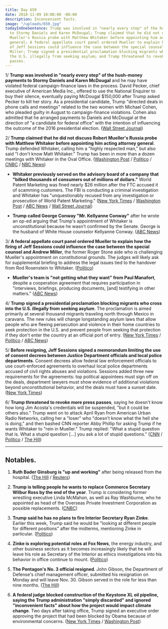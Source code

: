 ```yaml
---
title: Day 659
date: 2018-11-09 10:08:00 -08:00
description: Inconvenient facts.
image: "/uploads/659.jpg"
todayInOneSentence: Trump was involved in "nearly every step" of the hush-money payments
  to Stormy Daniels and Karen McDougal; Trump claimed that he did not discuss Robert
  Mueller's Russia probe with Matthew Whitaker before appointing him acting attorney
  general; A federal appellate court panel ordered Mueller to explain how the firing
  of Jeff Sessions could influence the case between the special counsel and Andrew
  Miller; Trump signed a presidential proclamation blocking migrants who cross into
  the U.S. illegally from seeking asylum; and Trump threatened to revoke more press
  passes.
---
```


1/ **Trump was involved in "nearly every step" of the hush-money payments to Stormy Daniels and Karen McDougal** and he may have violated federal campaign-finance laws in the process. David Pecker, chief executive of American Media Inc., offered to use the National Enquirer to buy their silence, eventually paying McDougal $150,000 after Trump asked Pecker to kill her story. As a presidential candidate, Trump "directed deals in phone calls and meetings" related to the two women with Michael Cohen, who pleaded guilty in August to campaign-finance violations. Cohen also admitted that he arranged payments to Daniels and McDougal at the direction of "a candidate for federal office" with the intention of influencing the outcome of the 2016 presidential election. ([Wall Street Journal](https://www.wsj.com/articles/donald-trump-played-central-role-in-hush-payoffs-to-stormy-daniels-and-karen-mcdougal-1541786601))

2/ **Trump claimed that he did not discuss Robert Mueller's Russia probe with Matthew Whitaker before appointing him acting attorney general**. Trump defended Whitaker, calling him a "highly respected man," but also said "I don't know Matt Whitaker." Trump has been in more than a dozen meetings with Whitaker in the Oval Office. ([Washington Post](https://www.washingtonpost.com/politics/trump-says-he-doesnt-know-his-new-acting-ag-hasnt-talked-to-him-about-russia-probe/2018/11/09/c3f00922-e429-11e8-b759-3d88a5ce9e19_story.html) / [Politico](https://www.politico.com/story/2018/11/09/trump-whitaker-attorney-general-979015) / [CNBC](https://www.cnbc.com/2018/11/09/trump-says-he-didnt-discuss-mueller-with-acting-ag-whitaker.html) / [NBC News](https://www.nbcnews.com/politics/donald-trump/trump-claims-he-hasn-t-spoken-whitaker-about-mueller-probe-n934426))

* **Whitaker previously served on the advisory board of a company that "bilked thousands of consumers out of millions of dollars."** World Patent Marketing was fined nearly $26 million after the FTC accused it of scamming customers. The FBI is conducting a criminal investigation and Whitaker has "unquestionably recused from any investigation or prosecution of World Patent Marketing." ([New York Times](https://www.nytimes.com/2018/11/08/us/politics/whitaker-trump-attorney-general.html) / [Washington Post](https://www.washingtonpost.com/politics/before-he-led-the-justice-department-matthew-g-whitaker-promoted-company-accused-of-deceiving-clients/2018/11/08/f46e6db8-e380-11e8-ab2c-b31dcd53ca6b_story.html) / [ABC News](https://abcnews.go.com/Politics/acting-attorney-general-matthew-whitaker-ties-company-federal/story?id=59067838) / [Wall Street Journal](https://www.wsj.com/articles/fbi-is-investigating-florida-company-where-whitaker-was-advisory-board-member-1541799564))

* **Trump called George Conway "Mr. Kellyanne Conway"** after he wrote an op-ed arguing that Trump's appointment of Whitaker is unconstitutional because he wasn't confirmed by the Senate. George is the husband of White House counselor Kellyanne Conway. ([ABC News](https://abcnews.go.com/Politics/kellyanne-conways-husband-argues-trumps-acting-attorney-general/story?id=59066631))

3/ **A federal appellate court panel ordered Mueller to explain how the firing of Jeff Sessions could influence the case between the special counsel and Andrew Miller**, the former Roger Stone aide who is challenging Mueller's appointment on constitutional grounds. The judges will likely ask for supplemental briefing to address the legal issues tied to the handover from Rod Rosenstein to Whitaker. ([Politico](https://www.politico.com/story/2018/11/09/mueller-sessions-whitaker-doj-shakeup-979657))

* **Mueller's team is "not getting what they want" from Paul Manafort**, despite a cooperation agreement that requires participation in "interviews, briefings, producing documents, \[and\] testifying in other matters." ([ABC News](https://abcnews.go.com/Politics/tensions-rising-mueller-manafort-level-cooperation-sources/story?id=59086047))

4/ **Trump signed a presidential proclamation blocking migrants who cross into the U.S. illegally from seeking asylum**. The proclamation is aimed primarily at several thousand migrants traveling north through Mexico in caravans. The new rules will change longstanding asylum laws that allow people who are fleeing persecution and violence in their home countries to seek protection in the U.S. and prevent people from seeking that protection if they don't enter the country at an official port of entry. ([New York Times](https://www.nytimes.com/2018/11/09/us/politics/trump-asylum-seekers-executive-order.html) / [Politico](https://www.politico.com/story/2018/11/08/trump-moves-to-restrict-asylum-access-at-the-border-978233) / [ABC News](https://abcnews.go.com/Politics/trump-make-good-pre-election-promise-crack-asylum/story?id=59068944))

5/ **Before resigning, Jeff Sessions signed a memorandum limiting the use of consent decrees between Justice Department officials and local police departments**. Consent decrees allow federal law enforcement officials to use court-enforced agreements to overhaul local police departments accused of civil rights abuses and violations. Sessions added three new requirements for the agreements: top political appointees must sign off on the deals, department lawyers must show evidence of additional violations beyond unconstitutional behavior, and the deals must have a sunset date. ([New York Times](https://www.nytimes.com/2018/11/08/us/politics/sessions-limits-consent-decrees.html))

6/ **Trump threatened to revoke more press passes**, saying he doesn't know how long Jim Acosta's credentials will be suspended, "but it could be others also." Trump went on to attack April Ryan from American Urban Radio Networks, calling her a "loser" who "doesn't know what the hell she is doing," and then bashed CNN reporter Abby Phillip for asking Trump if he wants Whitaker to "rein in Mueller." Trump replied: "What a stupid question that is. What a stupid question \[...\] you ask a lot of stupid questions." ([CNN](https://www.cnn.com/2018/11/09/media/white-house-press-pass-threat/index.html) / [Politico](https://www.politico.com/story/2018/11/09/trump-cnn-white-house-access-980280) / [The Hill](https://thehill.com/homenews/administration/415900-trump-calls-april-ryan-a-loser-threatens-to-revoke-more-press))

---

## Notables.

1. **Ruth Bader Ginsburg is "up and working"** after being released from the hospital. ([The Hill](https://thehill.com/blogs/blog-briefing-room/news/415871-nephew-says-ginsburg-up-and-working-after-being-hospitalized) / [Reuters](https://www.reuters.com/article/us-usa-court-ginsburg-idUSKBN1ND20M))

2. **Trump is telling people he wants to replace Commerce Secretary Wilbur Ross by the end of the year**. Trump is considering former wrestling executive Linda McMahon, as well as Ray Washburne, who he appointed as head of the Overseas Private Investment Corporation as possible replacements. ([CNBC](https://www.cnbc.com/2018/11/09/trump-could-replace-commerce-secretary-wilbur-ross-by-end-of-the-year.html))

3. **Trump said he has no plans to fire Interior Secretary Ryan Zinke**. Earlier this week, Trump said he would be "looking at different people for different positions" after the midterms, mentioning Zinke in particular. ([Politico](https://www.politico.com/story/2018/11/09/trump-not-firing-zinke-980424))

4. **Zinke is exploring potential roles at Fox News**, the energy industry, and other business sectors as it becomes increasingly likely that he will leave his role as Secretary of the Interior as ethics investigations into his behavior in office continue to mount. ([Politico](https://www.politico.com/story/2018/11/08/ryan-zinke-fox-news-956537))

5. **The Pentagon's No. 3 official resigned**. John Gibson, the Department of Defense's chief management officer, submitted his resignation on Monday and will leave Nov. 30. Gibson served in the role for less than nine months. ([The Hill](https://thehill.com/policy/defense/415945-pentagons-no-3-official-resigns-after-less-than-a-year-on-the-job))

6. **A federal judge blocked construction of the Keystone XL oil pipeline, saying the Trump administration "simply discarded" and ignored "inconvenient facts" about how the project would impact climate change**. Two days after taking office, Trump signed an executive order approving the project that had been blocked by Obama because of environmental concerns. ([New York Times](https://www.nytimes.com/2018/11/09/climate/judge-blocks-keystone-pipeline.html) / [Washington Post](https://www.washingtonpost.com/nation/2018/11/09/keystone-xl-pipeline-blocked-by-federal-judge-major-blow-trump-administration/))

